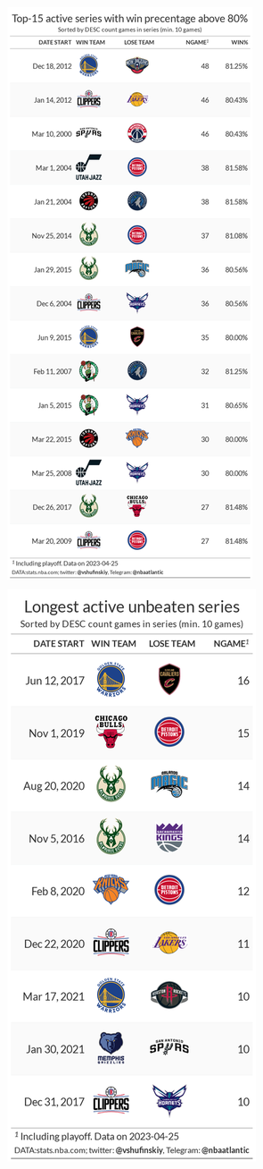 ![](https://github.com/shufinskiy/nba_various/blob/main/team_win_series/longest_series.png)

![](https://github.com/shufinskiy/nba_various/blob/main/team_win_series/unbeaten_series.png)
